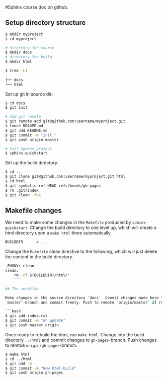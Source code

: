 #Sphinx course doc on github.

## Setup directory structure

```bash
$ mkdir myproject
$ cd myproject

# directory for source
$ mkdir docs
# directory for build
$ mkdir html

$ tree -L1
.
├── docs
└── html
```

Set up git in source dir:

```bash
$ cd docs
$ git init

# Add git remote
$ git remote add git@github.com:username/myproject.git
$ touch README.md
$ git add README.md
$ git commit -m "Init."
$ git push origin master

# Init Sphinx project
$ sphinx-quickstart
```

Set up the build directory:

```bash
$ cd ..
$ git clone git@github.com:username/myproject.git html
$ cd html
$ git symbolic-ref HEAD refs/heads/gh-pages
$ rm .git/index
$ git clean -fdx
```

## Makefile changes

We need to make some changes in the `Makefile` produced by `sphinx-quickstart`.
Change the build directory to one level up, which will create a html directory
upon a `make html` there automatically.

```bash
BUILDDIR      = ..
```

Change the `Makefile` clean directive to the following, which will just delete
the content in the build directory.

```bash
.PHONY: clean
clean:
	rm -rf $(BUILDDIR)/html/*
    ```

## The workflow

Make changes in the source directory `docs`. Commit changes made here to the
`master`-branch and commit freely. Push to remote `origin/master` if required.

```bash
$ git add index.rst
$ git commit -m "An update"
$ git push master origin
```

Once ready to rebuild the html, run `make html`. Change into the build directory
`../html` and commit changes to `gh-pages`-branch. Push changes to remtoe `origin/gh-pages`-branch.

```bash
$ make html
$ cd ../html
$ git add -A
$ git commit -m "New html-build"
$ git push origin gh-pages
```

